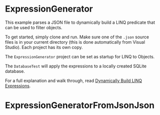 # ExpressionGenerator

This example parses a JSON file to dynamically build a LINQ predicate that can be used to filter objects.

To get started, simply clone and run. Make sure one of the `.json` source files is in your current directory (this is done automatically from Visual Studio). Each project has its own copy.

The `ExpressionGenerator` project can be set as startup for LINQ to Objects.

The `DatabaseTest` will apply the expressions to a locally created SQLite database.

For a full explanation and walk through, read [Dynamically Build LINQ Expressions](https://blog.jeremylikness.com/blog/dynamically-build-linq-expressions/).

# ExpressionGeneratorFromJsonJson
